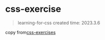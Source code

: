 # css-exercise

> learning-for-css	created time: 2023.3.6

copy from[css-exercises](https://github.com/TheOdinProject/css-exercises "w")
